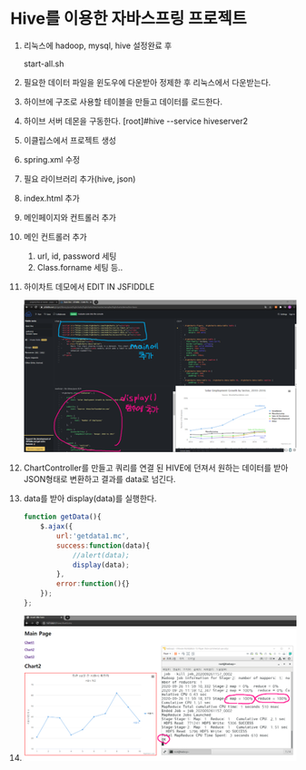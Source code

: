 # Hive를 이용한 자바스프링 프로젝트

1. 리눅스에 hadoop, mysql, hive 설정완료 후

   start-all.sh

2. 필요한 데이터 파일을 윈도우에 다운받아 정제한 후 리눅스에서 다운받는다.

3. 하이브에 구조로 사용할 테이블을 만들고 데이터를 로드한다.

4. 하이브 서버 데몬을 구동한다.
   [root]#hive --service hiveserver2

5. 이클립스에서 프로젝트 생성

6. spring.xml 수정

7. 필요 라이브러리 추가(hive, json) 

8. index.html 추가

9. 메인페이지와 컨트롤러 추가

10. 메인 컨트롤러 추가

    1. url, id, password 세팅
    2. Class.forname 세팅 등..

11. 하이차트 데모에서 EDIT IN JSFIDDLE

    ![image-20200926114953656](md-images/image-20200926114953656.png)

    

12. ChartController를 만들고 쿼리를 연결 된 HIVE에 던져서 원하는 데이터를 받아 JSON형태로 변환하고 결과를 data로 넘긴다.
    

13. data를 받아 display(data)를 실행한다.

    ```javascript
    function getData(){
    	$.ajax({
    		url:'getdata1.mc',
    		success:function(data){
    			//alert(data);
    			display(data);
    		},
    		error:function(){}
    	});
    };
    ```

14. ![image-20200926120020485](md-images/image-20200926120020485.png)

